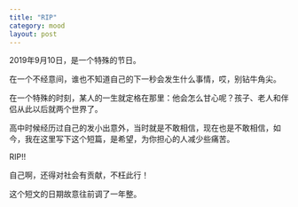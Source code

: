 ```yaml
---
title: "RIP"
category: mood
layout: post
---
```


2019年9月10日，是一个特殊的节日。

在一个不经意间，谁也不知道自己的下一秒会发生什么事情，哎，别钻牛角尖。

在一个特殊的时刻，某人的一生就定格在那里：他会怎么甘心呢？孩子、老人和伴侣从此以后就两个世界了。

高中时候经历过自己的发小出意外，当时就是不敢相信，现在也是不敢相信，如今，我在这里写下这个短篇，是希望，为你担心的人减少些痛苦。

RIP!!

自己啊，还得对社会有贡献，不枉此行！

这个短文的日期故意往前调了一年整。